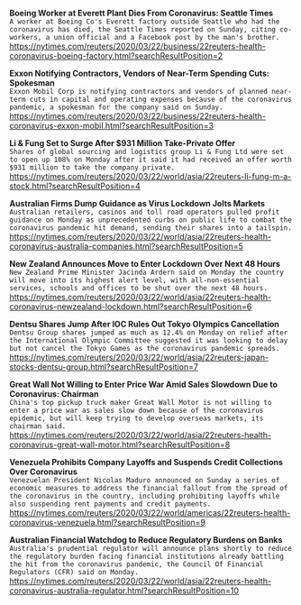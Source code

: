 **Boeing Worker at Everett Plant Dies From Coronavirus: Seattle Times**\
`A worker at Boeing Co's Everett factory outside Seattle who had the coronavirus has died, the Seattle Times reported on Sunday, citing co-workers, a union official and a Facebook post by the man's brother. `\
https://nytimes.com/reuters/2020/03/22/business/22reuters-health-coronavirus-boeing-factory.html?searchResultPosition=2

**Exxon Notifying Contractors, Vendors of Near-Term Spending Cuts: Spokesman**\
`Exxon Mobil Corp is notifying contractors and vendors of planned near-term cuts in capital and operating expenses because of the coronavirus pandemic, a spokesman for the company said on Sunday. `\
https://nytimes.com/reuters/2020/03/22/business/22reuters-health-coronavirus-exxon-mobil.html?searchResultPosition=3

**Li & Fung Set to Surge After $931 Million Take-Private Offer**\
`Shares of global sourcing and logistics group Li & Fung Ltd were set to open up 108% on Monday after it said it had received an offer worth $931 million to take the company private.`\
https://nytimes.com/reuters/2020/03/22/world/asia/22reuters-li-fung-m-a-stock.html?searchResultPosition=4

**Australian Firms Dump Guidance as Virus Lockdown Jolts Markets**\
`Australian retailers, casinos and toll road operators pulled profit guidance on Monday as unprecedented curbs on public life to combat the coronavirus pandemic hit demand, sending their shares into a tailspin.`\
https://nytimes.com/reuters/2020/03/22/world/asia/22reuters-health-coronavirus-australia-companies.html?searchResultPosition=5

**New Zealand Announces Move to Enter Lockdown Over Next 48 Hours**\
`New Zealand Prime Minister Jacinda Ardern said on Monday the country will move into its highest alert level, with all-non-essential services, schools and offices to be shut over the next 48 hours. `\
https://nytimes.com/reuters/2020/03/22/world/asia/22reuters-health-coronavirus-newzealand-lockdown.html?searchResultPosition=6

**Dentsu Shares Jump After IOC Rules Out Tokyo Olympics Cancellation**\
`Dentsu Group shares jumped as much as 12.4% on Monday on relief after the International Olympic Committee suggested it was looking to delay but not cancel the Tokyo Games as the coronavirus pandemic spreads.`\
https://nytimes.com/reuters/2020/03/22/world/asia/22reuters-japan-stocks-dentsu-group.html?searchResultPosition=7

**Great Wall Not Willing to Enter Price War Amid Sales Slowdown Due to Coronavirus: Chairman**\
`China's top pickup truck maker Great Wall Motor is not willing to enter a price war as sales slow down because of the coronavirus epidemic, but will keep trying to develop overseas markets, its chairman said.`\
https://nytimes.com/reuters/2020/03/22/world/asia/22reuters-health-coronavirus-great-wall-motor.html?searchResultPosition=8

**Venezuela Prohibits Company Layoffs and Suspends Credit Collections Over Coronavirus**\
`Venezuelan President Nicolas Maduro announced on Sunday a series of economic measures to address the financial fallout from the spread of the coronavirus in the country, including prohibiting layoffs while also suspending rent payments and credit payments. `\
https://nytimes.com/reuters/2020/03/22/world/americas/22reuters-health-coronavirus-venezuela.html?searchResultPosition=9

**Australian Financial Watchdog to Reduce Regulatory Burdens on Banks**\
`Australia's prudential regulator will announce plans shortly to reduce the regulatory burden facing financial institutions already battling the hit from the coronavirus pandemic, the Council Of Financial Regulators (CFR) said on Monday. `\
https://nytimes.com/reuters/2020/03/22/world/asia/22reuters-health-coronavirus-australia-regulator.html?searchResultPosition=10

